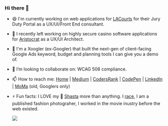 ### Hi there 👋

<!--
**CodePosse/codeposse** is a ✨ _special_ ✨ repository because its `README.md` (this file) appears on your GitHub profile.

Here are some ideas to get you started:
- 🤔 I’m looking for help with ...
- 🌱 I’m currently learning ...
- 😄 Pronouns: ...
-->
- 😄 I'm currently working on web applications for [LACourts] for their Jury Duty Portal as a UX/UI/Front End consultant.
- 🔭 I recently left working on highly secure casino software applications for [Aristocrat] as a UX/UI Architect.
- 🤔 I'm a Xoogler (ex-Googler) that built the next-gen of client-facing Google Ads keyword, budget and planning tools I can give you a demo of.
- 👯 I’m looking to collaborate on: WCAG 508 compliance.
- 📫 How to reach me: [Home] | [Medium] | [CodersRank] | [CodePen] | [LinkedIn] | [MoMa] (old, Googlers only)
- ⚡ Fun facts: I LOVE my :wolf: [Shasta] more than anything. I [race], I am a published fashion photograher, I worked in the movie inustry before the web existed. 


  <a href="https://profile.codersrank.io/user/codeposse" target="_blank">
    <img src="https://cr-ss-service.azurewebsites.net/api/ScreenShot?widget=summary&username=codeposse&badges=3&show-avatar=false&style=--header-bg-color:%23000;--border-radius:10px"/>
  </a>


[LACourts]:<https://www.lacourt.org/division/jury/Jury.aspx>
[Home]: <http://www.ItsSoBig.com/>
[Shasta]: <https://www.instagram.com/pup90210/>
[Medium]: <https://timhunold.medium.com/>
[CodersRank]: <https://profile.codersrank.io/user/codeposse>
[LinkedIn]: <https://www.linkedin.com/in/itssobig/>
[CodePen]: <https://codepen.io/codeposse>
[MoMa]: <https://moma.corp.google.com/person/hunold>
[TA Digital]: <https://www.tadigital.com/search?keys=hunold>
[race]: <https://www.scca.com/beverlyhills>
[Aristocrat]: <https://www.aristocrat.com>
